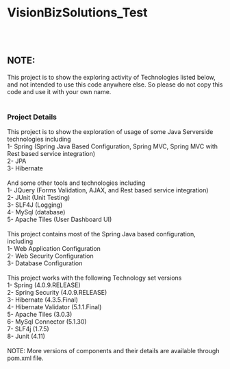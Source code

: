 # VisionBizSolutions_Test
<br/>
<br/>
<h2>NOTE:</h2> This project is to show the exploring activity of Technologies listed below, and not intended to use this code anywhere else. So please do not copy this code and use it with your own name.
<br/>
<br/>
<h3>Project Details</h3>
This project is to show the exploration of usage of some Java Serverside technologies including<br/>
1- Spring (Spring Java Based Configuration, Spring MVC, Spring MVC with Rest based service integration)<br/>
2- JPA<br/>
3- Hibernate<br/>
<br/>
And some other tools and technologies including<br/>
1- JQuery (Forms Validation, AJAX, and Rest based service integration)<br/>
2- JUnit (Unit Testing)<br/>
3- SLF4J (Logging)<br/>
4- MySql (database)<br/>
5- Apache Tiles (User Dashboard UI)<br/>
<br/>
This project contains most of the Spring Java based configuration, including <br/>
1- Web Application Configuration<br/>
2- Web Security Configuration<br/>
3- Database Configuration<br/>
<br/>
This project works with the following Technology set versions<br/>
1- Spring (4.0.9.RELEASE)<br/>
2- Spring Security (4.0.9.RELEASE)<br/>
3- Hibernate (4.3.5.Final)<br/>
4- Hibernate Validator (5.1.1.Final)<br/>
5- Apache Tiles (3.0.3)<br/>
6- MySql Connector (5.1.30)<br/>
7- SLF4j (1.7.5)<br/>
8- Junit (4.11)<br/>
<br/>
NOTE: More versions of components and their details are available through pom.xml file.<br/>
